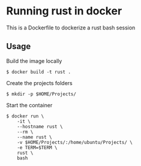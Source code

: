 # Running rust in docker

This is a Dockerfile to dockerize a rust bash session

## Usage

Build the image locally

    $ docker build -t rust .

Create the projects folders

    $ mkdir -p $HOME/Projects/

Start the container

    $ docker run \
        -it \
        --hostname rust \
        --rm \
        --name rust \
        -v $HOME/Projects/:/home/ubuntu/Projects/ \
        -e TERM=$TERM \
        rust \
        bash
